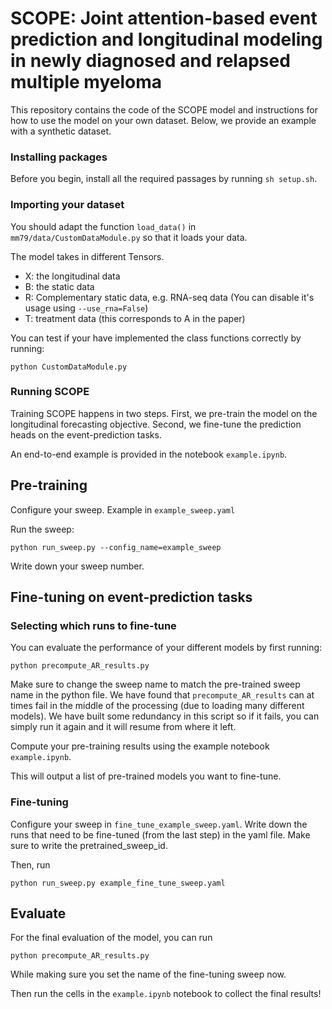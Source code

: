 # SCOPE: Joint attention-based event prediction and longitudinal modeling in newly diagnosed and relapsed multiple myeloma

This repository contains the code of the SCOPE model and instructions for how to use the model on your own dataset. Below, we provide an example with a synthetic dataset.

### Installing packages 
Before you begin, install all the required passages by running `sh setup.sh`.

### Importing your dataset

You should adapt the function `load_data()` in `mm79/data/CustomDataModule.py` so that it loads your data.

The model takes in different Tensors.

- X: the longitudinal data
- B: the static data
- R: Complementary static data, e.g. RNA-seq data (You can disable it's usage using `--use_rna=False`)
- T: treatment data (this corresponds to A in the paper)

You can test if your have implemented the class functions correctly by running:

`python CustomDataModule.py`

### Running SCOPE

Training SCOPE happens in two steps. First, we pre-train the model on the longitudinal forecasting objective. Second, we fine-tune the prediction heads on the event-prediction tasks.

An end-to-end example is provided in the notebook `example.ipynb`.

## Pre-training

Configure your sweep. Example in `example_sweep.yaml`

Run the sweep:

`python run_sweep.py --config_name=example_sweep`

Write down your sweep number.

## Fine-tuning on event-prediction tasks

### Selecting which runs to fine-tune

You can evaluate the performance of your different models by first running:

`python precompute_AR_results.py`

Make sure to change the sweep name to match the pre-trained sweep name in the python file. We have found that `precompute_AR_results` can at times fail in the middle of the processing (due to loading many different models). We have built some redundancy in this script so if it fails, you can simply run it again and it will resume from where it left.

Compute your pre-training results using the example notebook `example.ipynb`. 

This will output a list of pre-trained models you want to fine-tune.

### Fine-tuning

Configure your sweep in `fine_tune_example_sweep.yaml`. Write down the runs that need to be fine-tuned (from the last step) in the yaml file. Make sure to write the pretrained_sweep_id.

Then, run

`python run_sweep.py example_fine_tune_sweep.yaml`

## Evaluate

For the final evaluation of the model, you can run 

`python precompute_AR_results.py` 

While making sure you set the name of the fine-tuning sweep now.

Then run the cells in the `example.ipynb` notebook to collect the final results!

